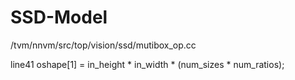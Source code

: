 # SSD-Model

/tvm/nnvm/src/top/vision/ssd/mutibox_op.cc

line41     oshape[1] = in_height * in_width * (num_sizes * num_ratios);

